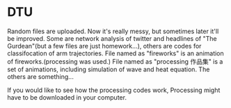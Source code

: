 # DTU

Random files are uploaded. Now it's really messy, but sometimes later it'll be improved.
Some are network analysis of twitter and headlines of "The Gurdean"(but a few files are just homework...), others are codes for classifocation of arm trajectories.
File named as "fireworks" is an animation of fireworks.(processing was used.)
File named as "processing 作品集" is a set of animations, including simulation of wave and heat equation. The others are something...

If you would like to see how the processing codes work, Processing might have to be downloaded in your computer. 
